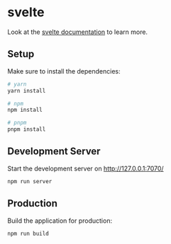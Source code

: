 # svelte 

Look at the [svelte documentation](https://svelte.dev/docs/introduction) to learn more.

## Setup

Make sure to install the dependencies:

```bash
# yarn
yarn install

# npm
npm install

# pnpm
pnpm install
```

## Development Server

Start the development server on http://127.0.0.1:7070/

```bash
npm run server
```

## Production

Build the application for production:

```bash
npm run build
```
